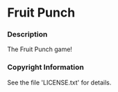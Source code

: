 # Fruit Punch

### Description

The Fruit Punch game!  

### Copyright Information

See the file 'LICENSE.txt' for details.